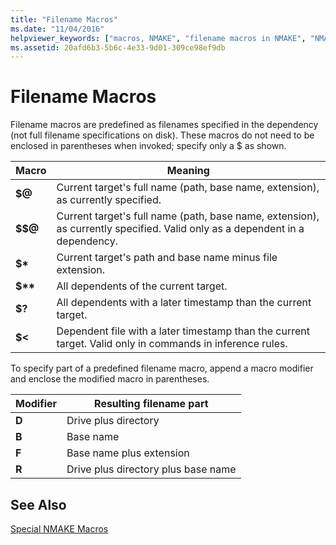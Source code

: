 ```yaml
---
title: "Filename Macros"
ms.date: "11/04/2016"
helpviewer_keywords: ["macros, NMAKE", "filename macros in NMAKE", "NMAKE program, filename macros"]
ms.assetid: 20afd6b3-5b6c-4e33-9d01-309ce98ef9db
---
```

# Filename Macros

Filename macros are predefined as filenames specified in the dependency (not full filename specifications on disk). These macros do not need to be enclosed in parentheses when invoked; specify only a $ as shown.

|Macro|Meaning|
|-----------|-------------|
|**$\@**|Current target's full name (path, base name, extension), as currently specified.|
|**$$\@**|Current target's full name (path, base name, extension), as currently specified. Valid only as a dependent in a dependency.|
|**$&#42;**|Current target's path and base name minus file extension.|
|**$&#42;&#42;**|All dependents of the current target.|
|**$?**|All dependents with a later timestamp than the current target.|
|**$<**|Dependent file with a later timestamp than the current target. Valid only in commands in inference rules.|

To specify part of a predefined filename macro, append a macro modifier and enclose the modified macro in parentheses.

|Modifier|Resulting filename part|
|--------------|-----------------------------|
|**D**|Drive plus directory|
|**B**|Base name|
|**F**|Base name plus extension|
|**R**|Drive plus directory plus base name|

## See Also

[Special NMAKE Macros](../build/special-nmake-macros.md)
